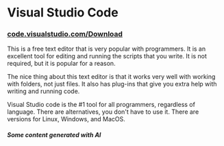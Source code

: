 # Visual Studio Code

### [code.visualstudio.com/Download](https://code.visualstudio.com/Download)

This is a free text editor that is very popular with programmers.  It is an excellent tool for editing and running the scripts that you write.  It is not required, but it is popular for a reason.

The nice thing about this text editor is that it works very well with working with folders, not just files.  It also has plug-ins that give you extra help with writing and running code. &#x20;

Visual Studio code is the #1 tool for all programmers, regardless of language.   There are alternatives, you don't have to use it.  There are versions for Linux, Windows, and MacOS.

##### Some content generated with AI
